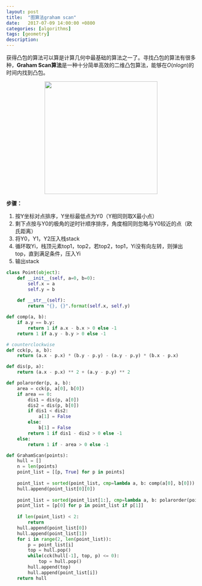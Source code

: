 ```yaml
---
layout: post
title:  "图算法graham scan"
date:   2017-07-09 14:00:00 +0800
categories: [algorithms]
tags: [geometry]
description: 
---
```


获得凸包的算法可以算是计算几何中最基础的算法之一了。寻找凸包的算法有很多种，**Graham Scan算法**是一种十分简单高效的二维凸包算法，能够在$O(nlogn)$的时间内找到凸包。

<center>
<img src="{{ site.baseurl }}/assets/pic/9_04.gif" height="300px" >
</center>

**步骤：**
1. 按Y坐标对点排序，Y坐标最低点为Y0（Y相同则取X最小点）
1. 剩下点按与Y0的极角的逆时针顺序排序，角度相同则忽略与Y0较近的点（欧氏距离）
1. 将Y0，Y1，Y2压入栈stack
1. 循环取Yi，栈顶元素top1，top2，若top2，top1，Yi没有向左转，则弹出top，直到满足条件，压入Yi
1. 输出stack


~~~python
class Point(object):
    def __init__(self, a=0, b=0):
        self.x = a
        self.y = b
        
    def __str__(self):
        return "{}, {}".format(self.x, self.y)

def comp(a, b):
    if a.y == b.y:
        return 1 if a.x - b.x > 0 else -1
    return 1 if a.y - b.y > 0 else -1

# counterclockwise
def cck(p, a, b):
    return (a.x - p.x) * (b.y - p.y) - (a.y - p.y) * (b.x - p.x)

def dis(p, a):
    return (a.x - p.x) ** 2 + (a.y - p.y) ** 2

def polarorder(p, a, b):
    area = cck(p, a[0], b[0])
    if area == 0:
        dis1 = dis(p, a[0])
        dis2 = dis(p, b[0])
        if dis1 < dis2:
            a[1] = False
        else:
            b[1] = False
        return 1 if dis1 - dis2 > 0 else -1
    else:
        return 1 if - area > 0 else -1

def GrahamScan(points):
    hull = []
    n = len(points)
    point_list = [[p, True] for p in points]
    
    point_list = sorted(point_list, cmp=lambda a, b: comp(a[0], b[0]))
    hull.append(point_list[0][0])
    
    point_list = sorted(point_list[1:], cmp=lambda a, b: polarorder(point_list[0][0], a, b))
    point_list = [p[0] for p in point_list if p[1]]
    
    if len(point_list) < 2:
        return
    hull.append(point_list[0])
    hull.append(point_list[1])
    for i in range(2, len(point_list)):
        p = point_list[i]
        top = hull.pop()
        while(cck(hull[-1], top, p) <= 0):
            top = hull.pop()
        hull.append(top)
        hull.append(point_list[i])
    return hull
~~~
